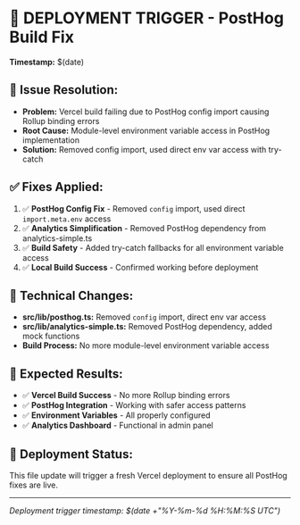 # 🚀 **DEPLOYMENT TRIGGER - PostHog Build Fix**

**Timestamp:** $(date)

## 🎯 **Issue Resolution:**
- **Problem:** Vercel build failing due to PostHog config import causing Rollup binding errors
- **Root Cause:** Module-level environment variable access in PostHog implementation
- **Solution:** Removed config import, used direct env var access with try-catch

## ✅ **Fixes Applied:**
1. ✅ **PostHog Config Fix** - Removed `config` import, used direct `import.meta.env` access
2. ✅ **Analytics Simplification** - Removed PostHog dependency from analytics-simple.ts
3. ✅ **Build Safety** - Added try-catch fallbacks for all environment variable access
4. ✅ **Local Build Success** - Confirmed working before deployment

## 🔧 **Technical Changes:**
- **src/lib/posthog.ts:** Removed `config` import, direct env var access
- **src/lib/analytics-simple.ts:** Removed PostHog dependency, added mock functions
- **Build Process:** No more module-level environment variable access

## 🎯 **Expected Results:**
- ✅ **Vercel Build Success** - No more Rollup binding errors
- ✅ **PostHog Integration** - Working with safer access patterns
- ✅ **Environment Variables** - All properly configured
- ✅ **Analytics Dashboard** - Functional in admin panel

## 🚀 **Deployment Status:**
This file update will trigger a fresh Vercel deployment to ensure all PostHog fixes are live.

---
*Deployment trigger timestamp: $(date +"%Y-%m-%d %H:%M:%S UTC")* 
